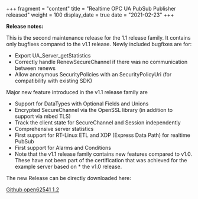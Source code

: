 +++
fragment = "content"
title = "Realtime OPC UA PubSub Publisher released"
weight = 100
display_date = true
date = "2021-02-23"
+++

**Release notes:**

This is the second maintenance release for the 1.1 release family. It contains only bugfixes compared to the v1.1 release. Newly included bugfixes are for:

* Export UA_Server_getStatistics
* Correctly handle RenewSecureChannel if there was no communication between renews
* Allow anonymous SecurityPolicies with an SecurityPolicyUri (for compatibility with existing SDK)

Major new feature introduced in the v1.1 release family are

* Support for DataTypes with Optional Fields and Unions
* Encrypted SecureChannel via the OpenSSL library (in addition to support via mbed TLS)
* Track the client state for SecureChannel and Session independently
* Comprehensive server statistics
* First support for RT-Linux ETL and XDP (Express Data Path) for realtime PubSub
* First support for Alarms and Conditions
* Note that the v1.1 release family contains new features compared to v1.0. These have not been part of the certification that was achieved for the example server based on * the v1.0 release.

The new Release can be directly downloaded here:

[Github open62541 1.2](https://github.com/open62541/open62541/tree/1.2)


